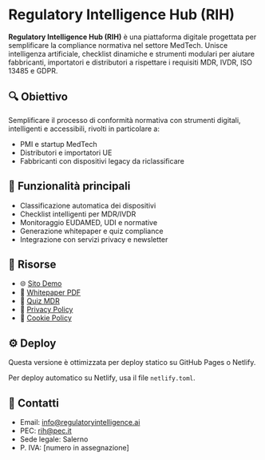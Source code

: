
# Regulatory Intelligence Hub (RIH)

**Regulatory Intelligence Hub (RIH)** è una piattaforma digitale progettata per semplificare la compliance normativa nel settore MedTech. Unisce intelligenza artificiale, checklist dinamiche e strumenti modulari per aiutare fabbricanti, importatori e distributori a rispettare i requisiti MDR, IVDR, ISO 13485 e GDPR.

## 🔍 Obiettivo

Semplificare il processo di conformità normativa con strumenti digitali, intelligenti e accessibili, rivolti in particolare a:

- PMI e startup MedTech
- Distributori e importatori UE
- Fabbricanti con dispositivi legacy da riclassificare

## 🧠 Funzionalità principali

- Classificazione automatica dei dispositivi
- Checklist intelligenti per MDR/IVDR
- Monitoraggio EUDAMED, UDI e normative
- Generazione whitepaper e quiz compliance
- Integrazione con servizi privacy e newsletter

## 🔗 Risorse

- 🌐 [Sito Demo](https://regulatoryintelligence.ai)
- 📘 [Whitepaper PDF](./whitepaper.pdf)
- 🧪 [Quiz MDR](./quiz.html)
- 📄 [Privacy Policy](./privacy.html)
- 🍪 [Cookie Policy](./cookie.html)

## ⚙️ Deploy

Questa versione è ottimizzata per deploy statico su GitHub Pages o Netlify.

Per deploy automatico su Netlify, usa il file `netlify.toml`.

## 🧾 Contatti

- Email: info@regulatoryintelligence.ai
- PEC: rih@pec.it
- Sede legale: Salerno
- P. IVA: [numero in assegnazione]
